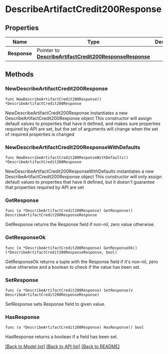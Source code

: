 # DescribeArtifactCredit200Response

## Properties

Name | Type | Description | Notes
------------ | ------------- | ------------- | -------------
**Response** | Pointer to [**DescribeArtifactCredit200ResponseResponse**](DescribeArtifactCredit200ResponseResponse.md) |  | [optional] 

## Methods

### NewDescribeArtifactCredit200Response

`func NewDescribeArtifactCredit200Response() *DescribeArtifactCredit200Response`

NewDescribeArtifactCredit200Response instantiates a new DescribeArtifactCredit200Response object
This constructor will assign default values to properties that have it defined,
and makes sure properties required by API are set, but the set of arguments
will change when the set of required properties is changed

### NewDescribeArtifactCredit200ResponseWithDefaults

`func NewDescribeArtifactCredit200ResponseWithDefaults() *DescribeArtifactCredit200Response`

NewDescribeArtifactCredit200ResponseWithDefaults instantiates a new DescribeArtifactCredit200Response object
This constructor will only assign default values to properties that have it defined,
but it doesn't guarantee that properties required by API are set

### GetResponse

`func (o *DescribeArtifactCredit200Response) GetResponse() DescribeArtifactCredit200ResponseResponse`

GetResponse returns the Response field if non-nil, zero value otherwise.

### GetResponseOk

`func (o *DescribeArtifactCredit200Response) GetResponseOk() (*DescribeArtifactCredit200ResponseResponse, bool)`

GetResponseOk returns a tuple with the Response field if it's non-nil, zero value otherwise
and a boolean to check if the value has been set.

### SetResponse

`func (o *DescribeArtifactCredit200Response) SetResponse(v DescribeArtifactCredit200ResponseResponse)`

SetResponse sets Response field to given value.

### HasResponse

`func (o *DescribeArtifactCredit200Response) HasResponse() bool`

HasResponse returns a boolean if a field has been set.


[[Back to Model list]](../README.md#documentation-for-models) [[Back to API list]](../README.md#documentation-for-api-endpoints) [[Back to README]](../README.md)


